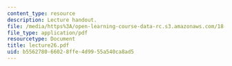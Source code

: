 ```yaml
---
content_type: resource
description: Lecture handout.
file: /media/https%3A/open-learning-course-data-rc.s3.amazonaws.com/18-330-introduction-to-numerical-analysis-spring-2004/b556278066028ffe4d9955a540ca8ad5_lecture26.pdf
file_type: application/pdf
resourcetype: Document
title: lecture26.pdf
uid: b5562780-6602-8ffe-4d99-55a540ca8ad5
---
```

